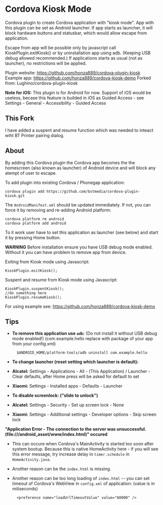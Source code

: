 Cordova Kiosk Mode
==================

Cordova plugin to create Cordova application with "kiosk mode".
App with this plugin can be set as Android launcher.
If app starts as launcher, it will block hardware buttons and statusbar,
which would allow escape from application.

Escape from app will be possible only by javascript call KioskPlugin.exitKiosk()
or by uninstallation app using adb. (Keeping USB debug allowed recommended.)
If applications starts as usual (not as launcher), no restrictions will be applied.

Plugin website: https://github.com/honza889/cordova-plugin-kiosk
Example app: https://github.com/honza889/cordova-kiosk-demo
Forked from: Lughino/cordova-plugin-kiosk


**Note for iOS:** This plugin is for Android for now. Support of iOS would be useless, becase this feature is builded in iOS as Guided Access - see Settings - General - Accessibility - Guided Access

This Fork
-----
I have added a suspent and resume function which was needed to inteact wiht BT Printer pairing dialog.


About
-----

By adding this Cordova plugin the Cordova app becomes the the homescreen (also known as launcher) of Android device and will block any atempt of user to escape.

To add plugin into existing Cordova / Phonegap application:

    cordova plugin add https://github.com/bstmedia/cordova-plugin-kiosk.git

The `AndroidManifest.xml` should be updated immediately. If not, you can force it by removing and re-adding Android platform:

    cordova platform rm android
    cordova platform add android

To it work user have to set this application as launcher (see below) and start it by pressing Home button.

**WARNING** Before installation ensure you have USB debug mode enabled. Without it you can have problem to remove app from device.

Exiting from Kiosk mode using Javascript:

    KioskPlugin.exitKiosk();
    
Suspent and resume from Kiosk mode using Javascript:

    KioskPlugin.suspentKiosk();
    //do something here
    KioskPlugin.resumeKiosk();

For using example see: https://github.com/honza889/cordova-kiosk-demo

Tips
----

* **To remove this application use `adb`:** (Do not install it without USB debug mode enabled!) (com.example.hello replace with package of your app from your config.xml)

        $ANDROID_HOME/platform-tools/adb uninstall com.example.hello

* **To change launcher (reset setting which launcher is default):**
 * **Alcatel:** Settings - Applications - All - (This Application) / Launcher - Clear defaults, after Home press will be asked for default to set
 * **Xiaomi:** Settings - Installed apps - Defaults - Launcher

* **To disable screenlock: ("slide to unlock")**
 * **Alcatel:** Settings - Security - Set up screen lock - None
 * **Xiaomi:** Settings - Additional settings - Developer options - Skip screen lock

**"Application Error - The connection to the server was unsuccessful. (file:///android_asset/www/index.html)" occured**

* This can occure when Cordova's MainActivity is started too soon after system bootup. Because this is native HomeActivity here - if you will see this error message, try increase delay in `timer.schedule` in `HomeActivity.java`.
* Another reason can be the `index.html` is missing.
* Another reason can be too long loading of `index.html` -- you can set timeout of Cordova's WebView in `config.xml` of application: (value is in miliseconds)

        <preference name="loadUrlTimeoutValue" value="60000" />

